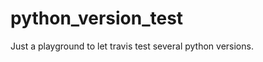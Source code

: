 python_version_test
===================

Just a playground to let travis test several python versions.
